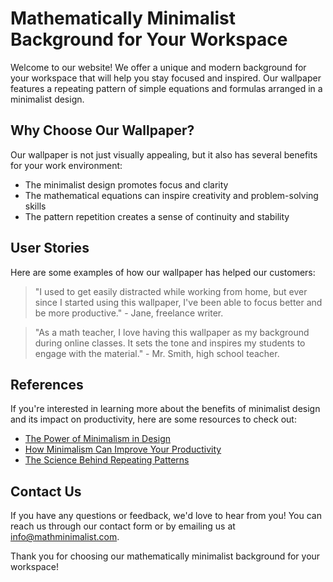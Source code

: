 <!--font:Roboto-->

# Mathematically Minimalist Background for Your Workspace

Welcome to our website! We offer a unique and modern background for your workspace that will help you stay focused and inspired. Our wallpaper features a repeating pattern of simple equations and formulas arranged in a minimalist design. 

## Why Choose Our Wallpaper?

Our wallpaper is not just visually appealing, but it also has several benefits for your work environment:

- The minimalist design promotes focus and clarity
- The mathematical equations can inspire creativity and problem-solving skills
- The pattern repetition creates a sense of continuity and stability 

## User Stories

Here are some examples of how our wallpaper has helped our customers:

> "I used to get easily distracted while working from home, but ever since I started using this wallpaper, I've been able to focus better and be more productive." - Jane, freelance writer.

> "As a math teacher, I love having this wallpaper as my background during online classes. It sets the tone and inspires my students to engage with the material." - Mr. Smith, high school teacher.

## References

If you're interested in learning more about the benefits of minimalist design and its impact on productivity, here are some resources to check out:

- [The Power of Minimalism in Design](#minimalism-design)
- [How Minimalism Can Improve Your Productivity](#minimalism-productivity)
- [The Science Behind Repeating Patterns](#repeating-patterns)

## Contact Us

If you have any questions or feedback, we'd love to hear from you! You can reach us through our contact form or by emailing us at info@mathminimalist.com. 

Thank you for choosing our mathematically minimalist background for your workspace!

<!--

Write me content for website with wallpaper which alt text is:

"A wallpaper featuring a repeating pattern of simple equations and formulas, arranged in a minimalist and modern design."

The name/title of the page should not be 1:1 copy of the alt text but rather a real content of the website which is using this wallpaper.

- Use markdown format 
- Start with heading
- Heading should be short and concise
- The content should look like a real website 
- The website should not be about the wallpaper, wallpaper is just a related background
- Heading should be contain work "wallpaper" or "background"
- Include real sections like references, contact, user stories, etc. use things relevant to the page purpose.
- Feel free to use structure like headings, bullets, numbering, blockquotes, paragraphs, horizontal lines, etc.
- You can use formatting like bold or _italic_
- You can include UTF-8 emojis
- Links should be only #hash anchors (and you can refer to the document itself)
- Do not include images


---


# Mathematically Minimalist Background for Your Workspace

Welcome to our website! We offer a unique and modern background for your workspace that will help you stay focused and inspired. Our wallpaper features a repeating pattern of simple equations and formulas arranged in a minimalist design. 

## Why Choose Our Wallpaper?

Our wallpaper is not just visually appealing, but it also has several benefits for your work environment:

- The minimalist design promotes focus and clarity
- The mathematical equations can inspire creativity and problem-solving skills
- The pattern repetition creates a sense of continuity and stability 

## User Stories

Here are some examples of how our wallpaper has helped our customers:

> "I used to get easily distracted while working from home, but ever since I started using this wallpaper, I've been able to focus better and be more productive." - Jane, freelance writer.

> "As a math teacher, I love having this wallpaper as my background during online classes. It sets the tone and inspires my students to engage with the material." - Mr. Smith, high school teacher.

## References

If you're interested in learning more about the benefits of minimalist design and its impact on productivity, here are some resources to check out:

- [The Power of Minimalism in Design](#minimalism-design)
- [How Minimalism Can Improve Your Productivity](#minimalism-productivity)
- [The Science Behind Repeating Patterns](#repeating-patterns)

## Contact Us

If you have any questions or feedback, we'd love to hear from you! You can reach us through our contact form or by emailing us at info@mathminimalist.com. 

Thank you for choosing our mathematically minimalist background for your workspace!

-->
